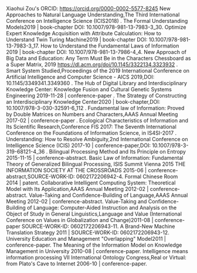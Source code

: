 Xiaohui Zou's ORCID: https://orcid.org/0000-0002-5577-8245 
New Approaches to Natural Language Understanding,The Third International Conference on Intelligence Science (ICIS2018) .
The Formal Understanding Models2019 | book-chapter DOI: 10.1007/978-981-13-7983-3_30.
Optimize Expert Knowledge Acquisition with Attribute Calculation: How to Understand Twin Turing Machine2019 | book-chapter DOI: 10.1007/978-981-13-7983-3_17. 
How to Understand the Fundamental Laws of Information 2019 | book-chapter DOI: 10.1007/978-981-13-7986-4_4.
New Approach of Big Data and Education: Any Term Must Be in the Characters Chessboard as a Super Matrix, 2019 https://dl.acm.org/doi/10.1145/3322134.3323932 .
Smart System Studied,Proceedings of the 2019 International Conference on Artificial Intelligence and Computer Science - AICS 2019,DOI: 10.1145/3349341.3349360 .
The Hub of Digital Library and Interdisciplinary Knowledge Center: Knowledge Fusion and Cultural Genetic Systems Engineering 2019-11-28 | conference-paper .
The Strategy of Constructing an Interdisciplinary Knowledge Center2020 | book-chapter,DOI: 10.1007/978-3-030-32591-6_112 .
Fundamental law of Information: Proved by Double Matrices on Numbers and Characters,AAAS Annual Meeting 2017-02 | conference-paper .
Ecological Characteristics of Information and Its Scientific Research,Conference FIS 2017: The Seventh International Conference on the Foundations of Information Science, in IS4SI-2017 .
Understanding: How to Resolve Ambiguity,2nd International Conference on Intelligence Science (ICIS) 2017-10 | conference-paper,DOI: 10.1007/978-3-319-68121-4\_36 .
Bilingual Processing Method and Its Principle on Entropy 2015-11-15 | conference-abstract. 
Basic Law of Information: Fundamental Theory of Generalized Bilingual Processing, ISIS Summit Vienna 2015 THE INFORMATION SOCIETY AT THE CROSSROADS 2015-06 | conference-abstract,SOURCE-WORK-ID: 0602172206942-4.
Formal Chinese Room 2014 | patent.
Collaborative Intelligent Computing System: Theoretical Model with Its Application,AAAS Annual Meeting 2012-02 | conference-abstract.
Value-Taking and Confidence-Building of Language,AAAS Annual Meeting 2012-02 | conference-abstract.
Value-Taking and Confidence-Building of Language: Computer-Aided Instruction and Analysis on the Object of Study in General Linguistics,Language and Value (International Conference on Values in Globalization and Change)2011-08 | conference-paper SOURCE-WORK-ID: 0602172206943-11.
A Brand-New Machine Translation Strategy 2011 | SOURCE-WORK-ID: 0602172206943-12.
University Education and Management "Overlapping" Model2011 | conference-paper.
The Meaning of the Information Model on Knowledge Management in University 2010-08 | conference-paper.
Intelligence means information processing VII International Ontology Congress,Real or Virtual: from Plato's Cave to Internet 2006-10 | conference-paper.
